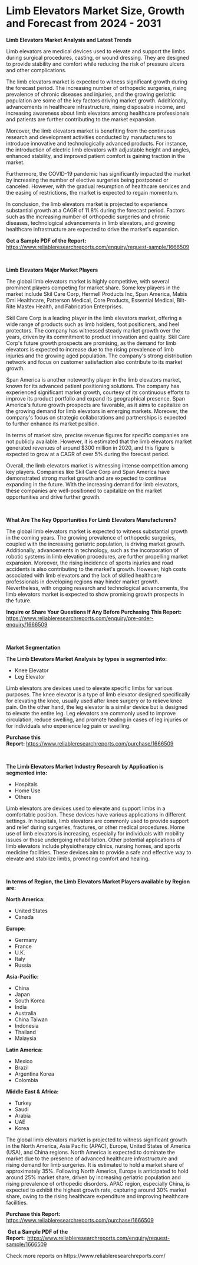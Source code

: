 <p><h1>Limb Elevators Market Size, Growth and Forecast from 2024 - 2031</h1></p><p><strong>Limb Elevators Market Analysis and Latest Trends</strong></p>
<p><p>Limb elevators are medical devices used to elevate and support the limbs during surgical procedures, casting, or wound dressing. They are designed to provide stability and comfort while reducing the risk of pressure ulcers and other complications.</p><p>The limb elevators market is expected to witness significant growth during the forecast period. The increasing number of orthopedic surgeries, rising prevalence of chronic diseases and injuries, and the growing geriatric population are some of the key factors driving market growth. Additionally, advancements in healthcare infrastructure, rising disposable income, and increasing awareness about limb elevators among healthcare professionals and patients are further contributing to the market expansion.</p><p>Moreover, the limb elevators market is benefiting from the continuous research and development activities conducted by manufacturers to introduce innovative and technologically advanced products. For instance, the introduction of electric limb elevators with adjustable height and angles, enhanced stability, and improved patient comfort is gaining traction in the market.</p><p>Furthermore, the COVID-19 pandemic has significantly impacted the market by increasing the number of elective surgeries being postponed or canceled. However, with the gradual resumption of healthcare services and the easing of restrictions, the market is expected to regain momentum.</p><p>In conclusion, the limb elevators market is projected to experience substantial growth at a CAGR of 11.8% during the forecast period. Factors such as the increasing number of orthopedic surgeries and chronic diseases, technological advancements in limb elevators, and growing healthcare infrastructure are expected to drive the market's expansion.</p></p>
<p><strong>Get a Sample PDF of the Report:&nbsp;</strong> <a href="https://www.reliableresearchreports.com/enquiry/request-sample/1666509">https://www.reliableresearchreports.com/enquiry/request-sample/1666509</a></p>
<p>&nbsp;</p>
<p><strong>Limb Elevators Major Market Players</strong></p>
<p><p>The global limb elevators market is highly competitive, with several prominent players competing for market share. Some key players in the market include Skil Care Corp, Hermell Products Inc, Span America, Mabis Dmi Healthcare, Patterson Medical, Core Products, Essential Medical, Bilt-Rite Mastex Health, and Fabrication Enterprises.</p><p>Skil Care Corp is a leading player in the limb elevators market, offering a wide range of products such as limb holders, foot positioners, and heel protectors. The company has witnessed steady market growth over the years, driven by its commitment to product innovation and quality. Skil Care Corp's future growth prospects are promising, as the demand for limb elevators is expected to increase due to the rising prevalence of limb injuries and the growing aged population. The company's strong distribution network and focus on customer satisfaction also contribute to its market growth.</p><p>Span America is another noteworthy player in the limb elevators market, known for its advanced patient positioning solutions. The company has experienced significant market growth, courtesy of its continuous efforts to improve its product portfolio and expand its geographical presence. Span America's future growth prospects are favorable, as it aims to capitalize on the growing demand for limb elevators in emerging markets. Moreover, the company's focus on strategic collaborations and partnerships is expected to further enhance its market position.</p><p>In terms of market size, precise revenue figures for specific companies are not publicly available. However, it is estimated that the limb elevators market generated revenues of around $300 million in 2020, and this figure is expected to grow at a CAGR of over 5% during the forecast period.</p><p>Overall, the limb elevators market is witnessing intense competition among key players. Companies like Skil Care Corp and Span America have demonstrated strong market growth and are expected to continue expanding in the future. With the increasing demand for limb elevators, these companies are well-positioned to capitalize on the market opportunities and drive further growth.</p></p>
<p>&nbsp;</p>
<p><strong>What Are The Key Opportunities For Limb Elevators Manufacturers?</strong></p>
<p><p>The global limb elevators market is expected to witness substantial growth in the coming years. The growing prevalence of orthopedic surgeries, coupled with the increasing geriatric population, is driving market growth. Additionally, advancements in technology, such as the incorporation of robotic systems in limb elevation procedures, are further propelling market expansion. Moreover, the rising incidence of sports injuries and road accidents is also contributing to the market's growth. However, high costs associated with limb elevators and the lack of skilled healthcare professionals in developing regions may hinder market growth. Nevertheless, with ongoing research and technological advancements, the limb elevators market is expected to show promising growth prospects in the future.</p></p>
<p><strong>Inquire or Share Your Questions If Any Before Purchasing This Report:</strong> <a href="https://www.reliableresearchreports.com/enquiry/pre-order-enquiry/1666509">https://www.reliableresearchreports.com/enquiry/pre-order-enquiry/1666509</a></p>
<p>&nbsp;</p>
<p><strong>Market Segmentation</strong></p>
<p><strong>The Limb Elevators Market Analysis by types is segmented into:</strong></p>
<p><ul><li>Knee Elevator</li><li>Leg Elevator</li></ul></p>
<p><p>Limb elevators are devices used to elevate specific limbs for various purposes. The knee elevator is a type of limb elevator designed specifically for elevating the knee, usually used after knee surgery or to relieve knee pain. On the other hand, the leg elevator is a similar device but is designed to elevate the entire leg. Leg elevators are commonly used to improve circulation, reduce swelling, and promote healing in cases of leg injuries or for individuals who experience leg pain or swelling.</p></p>
<p><strong>Purchase this Report:&nbsp;</strong><a href="https://www.reliableresearchreports.com/purchase/1666509">https://www.reliableresearchreports.com/purchase/1666509</a></p>
<p>&nbsp;</p>
<p><strong>The Limb Elevators Market Industry Research by Application is segmented into:</strong></p>
<p><ul><li>Hospitals</li><li>Home Use</li><li>Others</li></ul></p>
<p><p>Limb elevators are devices used to elevate and support limbs in a comfortable position. These devices have various applications in different settings. In hospitals, limb elevators are commonly used to provide support and relief during surgeries, fractures, or other medical procedures. Home use of limb elevators is increasing, especially for individuals with mobility issues or those undergoing rehabilitation. Other potential applications of limb elevators include physiotherapy clinics, nursing homes, and sports medicine facilities. These devices aim to provide a safe and effective way to elevate and stabilize limbs, promoting comfort and healing.</p></p>
<p>&nbsp;</p>
<p><strong>In terms of Region, the Limb Elevators Market Players available by Region are:</strong></p>
<p>
    <p> <strong> North America: </strong>
        <ul>
            <li>United States</li>
            <li>Canada</li>
        </ul>
        </p> 
    <p> <strong> Europe: </strong>
        <ul>
            <li>Germany</li>
            <li>France</li>
            <li>U.K.</li>
            <li>Italy</li>
            <li>Russia</li>
        </ul>
        </p> 
    <p> <strong> Asia-Pacific: </strong>
        <ul>
            <li>China</li>
            <li>Japan</li>
            <li>South Korea</li>
            <li>India</li>
            <li>Australia</li>
            <li>China Taiwan</li>
            <li>Indonesia</li>
            <li>Thailand</li>
            <li>Malaysia</li>
        </ul>
        </p> 
    <p> <strong> Latin America: </strong>
        <ul>
            <li>Mexico</li>
            <li>Brazil</li>
            <li>Argentina Korea</li>
            <li>Colombia</li>
        </ul>
        </p> 
    <p> <strong> Middle East & Africa: </strong>
        <ul>
            <li>Turkey</li>
            <li>Saudi</li>
            <li>Arabia</li>
            <li>UAE</li>
            <li>Korea</li>
        </ul>
    </p>
    </p>
<p><p>The global limb elevators market is projected to witness significant growth in the North America, Asia Pacific (APAC), Europe, United States of America (USA), and China regions. North America is expected to dominate the market due to the presence of advanced healthcare infrastructure and rising demand for limb surgeries. It is estimated to hold a market share of approximately 35%. Following North America, Europe is anticipated to hold around 25% market share, driven by increasing geriatric population and rising prevalence of orthopedic disorders. APAC region, especially China, is expected to exhibit the highest growth rate, capturing around 30% market share, owing to the rising healthcare expenditure and improving healthcare facilities.</p></p>
<p><strong>Purchase this Report: </strong><a href="https://www.reliableresearchreports.com/purchase/1666509">https://www.reliableresearchreports.com/purchase/1666509</a></p>
<p>&nbsp;<strong>Get a Sample PDF of the Report:&nbsp;&nbsp;</strong><a href="https://www.reliableresearchreports.com/enquiry/request-sample/1666509">https://www.reliableresearchreports.com/enquiry/request-sample/1666509</a></p>
<p><strong></strong></p>
<p>Check more reports on https://www.reliableresearchreports.com/</p>